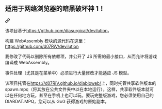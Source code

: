 <div class="Box-sc-g0xbh4-0 bJMeLZ js-snippet-clipboard-copy-unpositioned" data-hpc="true"><article class="markdown-body entry-content container-lg" itemprop="text"><div class="markdown-heading" dir="auto"><h2 tabindex="-1" class="heading-element" dir="auto"><font style="vertical-align: inherit;"><font style="vertical-align: inherit;">适用于网络浏览器的暗黑破坏神 1！</font></font></h2><a id="user-content-diablo-1-for-web-browsers" class="anchor" aria-label="永久链接：适用于网络浏览器的暗黑破坏神 1！" href="#diablo-1-for-web-browsers"><svg class="octicon octicon-link" viewBox="0 0 16 16" version="1.1" width="16" height="16" aria-hidden="true"><path d="m7.775 3.275 1.25-1.25a3.5 3.5 0 1 1 4.95 4.95l-2.5 2.5a3.5 3.5 0 0 1-4.95 0 .751.751 0 0 1 .018-1.042.751.751 0 0 1 1.042-.018 1.998 1.998 0 0 0 2.83 0l2.5-2.5a2.002 2.002 0 0 0-2.83-2.83l-1.25 1.25a.751.751 0 0 1-1.042-.018.751.751 0 0 1-.018-1.042Zm-4.69 9.64a1.998 1.998 0 0 0 2.83 0l1.25-1.25a.751.751 0 0 1 1.042.018.751.751 0 0 1 .018 1.042l-1.25 1.25a3.5 3.5 0 1 1-4.95-4.95l2.5-2.5a3.5 3.5 0 0 1 4.95 0 .751.751 0 0 1-.018 1.042.751.751 0 0 1-1.042.018 1.998 1.998 0 0 0-2.83 0l-2.5 2.5a1.998 1.998 0 0 0 0 2.83Z"></path></svg></a></div>
<p dir="auto"><font style="vertical-align: inherit;"><font style="vertical-align: inherit;">该项目基于</font></font><a href="https://github.com/diasurgical/devilution"><font style="vertical-align: inherit;"><font style="vertical-align: inherit;">https://github.com/diasurgical/devilution</font></font></a><font style="vertical-align: inherit;"><font style="vertical-align: inherit;">。</font></font></p>
<p dir="auto"><font style="vertical-align: inherit;"><font style="vertical-align: inherit;">构建 WebAssembly 模块的源代码在这里：</font></font><a href="https://github.com/d07RiV/devilution"><font style="vertical-align: inherit;"><font style="vertical-align: inherit;">https://github.com/d07RiV/devilution</font></font></a></p>
<p dir="auto"><font style="vertical-align: inherit;"><font style="vertical-align: inherit;">我修改了代码以删除所有依赖项，并公开了 JS 所需的最小接口，从而允许将游戏编译成 WebAssembly。</font></font></p>
<p dir="auto"><font style="vertical-align: inherit;"><font style="vertical-align: inherit;">事件处理（尤其是在菜单中）必须进行大量修改才能适应 JS 模型。</font></font></p>
<p dir="auto"><font style="vertical-align: inherit;"><font style="vertical-align: inherit;">该项目托管在</font></font><a href="https://d07RiV.github.io/diabloweb/" rel="nofollow"><font style="vertical-align: inherit;"><font style="vertical-align: inherit;">https://d07RiV.github.io/diabloweb/</font></font></a><font style="vertical-align: inherit;"><font style="vertical-align: inherit;">上，同时托管共享软件版本的 spawn.mpq（将其放在公共文件夹中以在本地运行）。这样，共享软件版本就可以在任何地方玩，甚至在手机上也可以玩。要玩完整版游戏，您必须使用自己的 DIABDAT.MPQ，您可以从 GoG 获得游戏的原始副本。</font></font></p>
</article></div>
